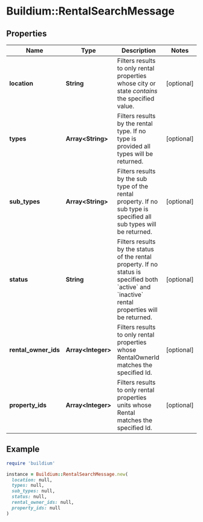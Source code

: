 # Buildium::RentalSearchMessage

## Properties

| Name | Type | Description | Notes |
| ---- | ---- | ----------- | ----- |
| **location** | **String** | Filters results to only rental properties whose city or state *contains* the specified value. | [optional] |
| **types** | **Array&lt;String&gt;** | Filters results by the rental type. If no type is provided all types will be returned. | [optional] |
| **sub_types** | **Array&lt;String&gt;** | Filters results by the sub type of the rental property. If no sub type is specified all sub types will be returned. | [optional] |
| **status** | **String** | Filters results by the status of the rental property. If no status is specified both &#x60;active&#x60; and &#x60;inactive&#x60; rental properties will be returned. | [optional] |
| **rental_owner_ids** | **Array&lt;Integer&gt;** | Filters results to only rental properties whose RentalOwnerId matches the specified Id. | [optional] |
| **property_ids** | **Array&lt;Integer&gt;** | Filters results to only rental properties units whose Rental matches the specified Id. | [optional] |

## Example

```ruby
require 'buildium'

instance = Buildium::RentalSearchMessage.new(
  location: null,
  types: null,
  sub_types: null,
  status: null,
  rental_owner_ids: null,
  property_ids: null
)
```


